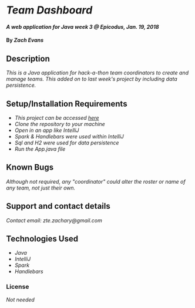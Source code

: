 # _Team Dashboard_

#### _A web application for Java week 3 @ Epicodus, Jan. 19, 2018_

#### By _**Zach Evans**_

## Description

_This is a Java application for hack-a-thon team coordinators to create and manage teams. This added on to last week's project by including data persistence._


## Setup/Installation Requirements

* _This project can be accessed [here](https://github.com/ZEvans1/hackathon-db.git)_
* _Clone the repository to your machine_
* _Open in an app like IntelliJ_
* _Spark & Handlebars were used within IntelliJ_
* _Sql and H2 were used for data persistence_
* _Run the App.java file_

## Known Bugs

_Although not required, any "coordinator" could alter the roster or name of any team, not just their own._

## Support and contact details

_Contact email: zte.zachary@gmail.com_

## Technologies Used

* _Java_
* _IntelliJ_
* _Spark_
* _Handlebars_

### License

*Not needed*
